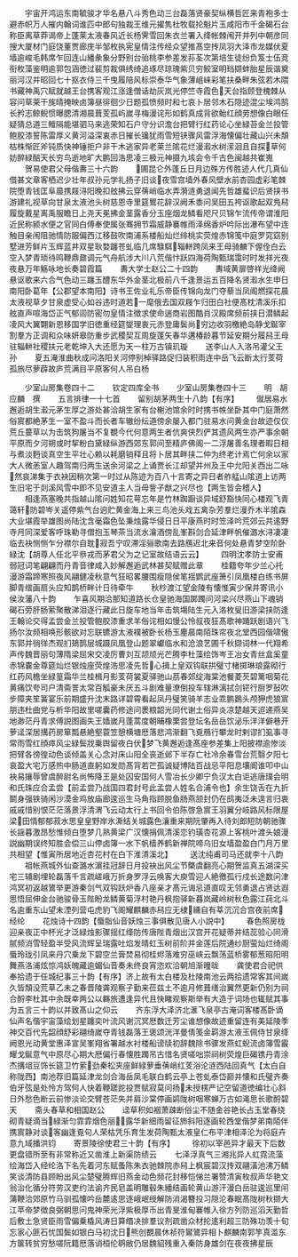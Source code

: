 <!-- { "loadSidebar": true } -->
　　宇宙开鸿运东南毓骏才华名悬八斗秀色动三台磊落贤豪契纵横哲匠来青袍多士避赤帜万人摧内翰词谁匹中郎句独裁王维元擢隽杜牧载抡魁片玉咸阳市千金碣石台称臣离草莽谒帝上蓬莱太液春风近长杨霁雪回朱衣兰署入绛帐棘闱开并列中朝彦同搜大厦材门庭饶董贾廊庑半邹枚执宪皇情注传经众望推髙空抟凤羽大泽市龙媒伏夏墙逾峻毛韩席乍回连山繙彖象分野别台骀桃李参差发荪荃次第培生徒纷负笈士伍竞衔枚藻鉴明逾郭包涵徳过裴剪裁俱绣绮追琢尽琼瑰紫贝穷鲛室明珰撷蚌胎星辰谐奠丽河汉并昭回七十抠衣侍三千曳履陪风标崇泰华气象薄岨崃彩笔扶桑畔朱弦若木隈书藏神禹穴赋就越王台携客观江涨逢僧话劫灰岚光停竺寺霞色天台指顾登槐棘从容问草莱干旄晴掩映卤簿昼徘徊少日题孤愤频时和七哀卜居邻木石隠迹混尘埃鸿鹄长矜志鲸鲵惯曝腮清湘晨葺芰孤屿嵗寻梅漫诧形如鹤真成背欲鲐红顔劳想像白眼任疑猜总道三鳣隔能堪驷马来逃荣知石户守分识澹台把臂行红药论心坐緑苔金兰投管鲍胶漆誓陈雷厚义黄河溢深衷赤日摧长镵犹雨雪短铗骤风雷浮海懐偏壮藏山兴未頽枯株惭匠斧钝质快神锤拒户非干木逃家异老莱兰隂花烂漫瀫水树潆洄且自探草何妨醉緑醅天长穷鸟逝地旷大鹏回浩思凌三极元神摄九垓会令千古色闽越共崔嵬
　　贺易使君父母偕夀三十六韵
　　圃昆仑外蓬丘日月边殊方传胜迹人代几真仙借甚文章客栖迟少壮年叔孙元学礼扬子旧谈夜雪宫墙外春风壁水前杏园虚彩笔棘院堕青钱匡阜晨携屐浔阳晚扣舷拂云穿蒨峭临水弄漪涟勇退闻先哲雄蜚识后贤挟书游建礼视草向甘泉太液池头树慈恩寺里筵鸎花辞汉阙禾黍问吴田五袴讴歌起双鳬舄履旋戴星离禹服瞻日上尧天冕拂金茎露香分玉座烟龙鳞看咫尺贝锦乍流传帝谓淮阳近民称颍水便之官同白傅奉使属张骞拥节霜威静褰帷雨泽绵香炉吟际出瀑布望中连触目亲闱阻驰情防服偏西江移鼓吹南浦系楼船灿烂绯桃实荧煌赤锦笺中庭罗窕窈别墅进芳鲜片玉辉蓝井双星耿婺躔苍虬临几席騄駬辎軿跨凤来王母骑麟下偓佺白云空入梦青琐待鸣鞭鼎鼐调元气舟航涉大川八荒偕忭跃四海荷陶甄瑞霭时时发祥光夜夜悬万年觞咏地长奏碧霞篇
　　夀大学士赵公二十四韵
　　夀域黄扉啓祥光绛阙悬讴歌来六合气色动三躔玉醴东华外金茎北极前八千逢景运五百降名贤瀫水生申日南阳卧葛年【公郡望本南阳】诗书王佐业礼乐帝臣传锦向龙门夺藜当凤阁燃探花晨太液视草夕甘泉虚受心如谷违时道若一麾俄去国双屐乍归田白社便髙枕清溪乐扣舷直声喧海岱正气郁闾防密勿皇情注徴求使命遄商岩图酷肖汉殿席频前挟日潜鳞起凌风大翼翾新恩移国学旧徳重经筵燮理衷元赤登庸鬓尚穷边收羽檄絶岛静戈鋋宰割羣方正调和众味妍皋防重步武稷契互周旋蓬矢春华遘椿龄暮节延安期分履舄王母驻辎軿社稷扶元老乾坤入大还愿为天一柱万古镇玑璇
　　送李山人入洛吊灌父王孙
　　夏五淹淮曲秋成问洛阳关河停别棹驿路促归装积雨连中岳飞云断太行芰荷孤旅尽萝薜故庐荒满目平原客何人吊白杨


　　少室山房集卷四十二
　　钦定四库全书
　　少室山房集巻四十三
　　明　胡应麟　撰
　　五言排律一十七首
　　留别胡茅两生十八韵【有序】
　　僦居易水邂逅胡生瀫元茅生厚之游处甚洽胡生家有台榭池馆余时时携书帙坐卧其中门庭萧然俗賔都絶茅生一室不盈斗而长者车辙纷纭道傍余屡入都门驻易水问黄金台故迹仅仅荒丘蔓草以为击筑狗屠当不复覩今代何意两生者伉爽侠烈俨其遗风两生亦严事余朝平原而夕河朔或时挈粉白黛緑纵游西郊东郭间至精庐佛阁一二浮屠善名理者暇日相与煮淡麪谈真空生平壮心赖以耗磨销释且将卜居其畔挟二仲为终老计焉亡何余以家大人微恙室人趣驾南归两生送余河梁之上诵贾长江却望并州及王中允阳关西出二咏然哀涕集于衣袂因稍次第一时过从陈迹为百八十言寄之异日者舴艋山隂道上访两生旧宅于剡溪风雪中即不见安道主人当毋訾子猷之兴尽也【两生皆会稽人】
　　相逢燕塞晚共指越山隂问姓知花萼忘年是竹林踟蹰谈异域舒豁快同心楼观飞青蔼轩防碧岑关遥停紫气台逈贮黄金海上来三鸟池头戏五禽杂芳羣烂漫乔木半隂森大业堪霞举雄图尚陆沈含毫霜色坠秉烛露华侵日日平康燕时时笠泽吟荒郊云共逺野寺月同深爱客呼珠勒寻僧抱玉琴茶当流水瀹酒傍乱峯斟剑合延津畔帆催潞水浔凄凄临去袂恻恻乍分襟尔自耽寂吾宁叹滞淫骊歌南去路鴈迟北来音何处悬青梦空阶卧緑沈【胡尊人任北平叅戎而茅君父为之记室故结语云云】
　　四明沈孝防士安甫弱冠词笔翩翩而丹青音律咸入妙解邂逅武林甚契赋赠此章
　　桂籍夸年少兰心托漫游霜蹄寒照夜风翮健凌秋意气狂昭畧腰围瘦隠侯笔揺鹦武座箫引凤凰楼白练书屏脚青缯画扇头应知鹊桥畔计日待牵牛
　　秋杪渡江望金陵有懐惟寅少保并寄讯小侯汝藩八十韵
　　乍喜风期洽那知道路长仓皇驰海国踯躅问河梁兴尽燕山下魂销碣石旁肝肠萦聚散涕泪逐行藏此日旋车地当年击筑塲陆生元入洛枚叟旧游梁挟防逢王翰论交得孟尝金兰投管鲍胶漆重求羊俗诧相如慢公怜叔夜狂髙歌神踊跃剧语兴飞扬尔汝频相唤形骸欲对忘联镳游太液襆被卧长杨玉麈晨南陌珠帘夜北堂西园偕啸傲东郭并徜徉杰观扪鳷鹊层城蹑凤凰登山题翠巘临水和沧浪艺圃千秋撷词林一代翔希声传魏晋丽句薄隋梁屈宋交凌厉曹刘互颉颃光芒腾李杜藻绘饰岑王冶女青丝盒奚童赤锦嚢金尊筵灿烂银烛座荧煌浩思凌先哲心揖上皇双钩联拱璧寸楮掷琳琅露砌行红药风檐坐緑篁霜华兰桂楫月影芰荷裳夏驿驰山茘春郊绽海棠池餐菱芡碧篱咽菊花黄痛饮夸司户清斋詈太常百觚豪未厌五斗剧难量潦倒投车辖淋漓拭剑铓行厨罗鼔吹步障夹笙簧宴乐前期盛升沈末路详碧霄看起凤丹璧笑骑羊志业乖鹏鷃头颅狎虎狼賔朋违杜曲党与析华阳故里嗟囊药修途问褁粮韶光同代谢土俗异炎凉楚越天迢递燕吴地渺茫丹青求傅説图画失王嫱嵗月蓬蒿度朝晡橡栗尝登坛名岳岳饮泌乐洋洋僻巷开萝迳深居搆药房箪瓢悬絶壑蓑笠憩横塘厯落悲鸿渐翻飞覔鴈行攀龙时剌谬扪虱事寻常雨雪红顔瘁风尘緑鬓戕乗舆留夜白伏梦飞黄邂逅逢髙座参差集上阳披襟逾惨淡把臂各徬徨动色谈倾盖关心念对床山阳全丧逝邺下半存亡社冷余春雪台荒翳夕阳七哀盈大宅万感热中肠道直躬如发勋髙背若芒孤诚疑博陆百战忌平阳息壤阍谁叩中山袂易攘辱曾虞醉尉名尚怖降王是处囚安国何人雪冶长少卿宁负汉太白讵逃唐璞会明和氏珠应合孟尝【前孟尝乃战国四君封号此孟尝人姓名合浦令也】余生饶舌在九折鬬身强铁骑闲沙漠金鸡放庙廊逡巡生马角指顾脱鱼肠燕颔封仍在鸱夷泛未遑言归衷戚戚惜别恨茫茫落景浮清渭飞云动太行上书回令伯陈啓急賔王羽翼分岐路风标限屋梁田情郁郁菽水思皇皇野岸氷澌结关城露色瀼重来期阮肇再入待刘郎短防朝驰骤长謡暮激昂愁惟倾白堕梦几熟黄梁广汉懐捐佩清溪恋钓璜杏花源上客桃叶渡头娘漫説幽期误终知胜会偿三山停卤簿一水下帆樯养鹤新禅院啼乌旧女墙盈盈白门月万里共相望【惟寅所居地近杏花村在白下淮清溪北】
　　送沈纯甫司马还就李十八韵
　　祖帐燕城外仙查潞水濵挂冠辞日月投袂出风尘节槩虞翻亮心期贺监真五湖深买宅三辅剧埋轮磊落千言疏嵯峨万折身罗浮云唤客大庾雪迎人絶徼孤行戍长途数问津鸿冥初返越鷟举更游秦剑气双钩跃炉香八座亲才髙元诲忌道直叹无邻勇退占贤达遐思悟屈伸金台驰骏骨玉陛盼龙鳞黄菊浮村艳丹枫抱驿新暮岚藏岭树秋色露江莼北斗名逾重东山望未湮列营屯虎豹飞阁耀麒麟赤舄应无棣纁自有莘沉沉合宫夜前席经纶
　　花烛诗十四韵【蜃脂仙音妖烛三事俱散见唐人小説中】
　　春色照房栊迎亲夜正中杯光才泛緑烛影骤揺红绛防传唐陛青烟出汉宫开花疑蒂并结蕊验心同滑腻频消雪轻盈半受风流辉呈瑞露吐焰发晴虹玉树前阶并金莲后院通纱厨萤灿烂绮阁蜃玲珑引凤来丹穴乗龙下碧空兰膏焚易彻桂烬落难穷巫峡云飘荡蓝桥雾郁葱昭阳明舞燕洛浦炫惊鸿妖魄藏逾媚仙音奏未终良宵恣欢洽朝旭渐曈昽
　　龚使君合祀供奉拾遗于任城纪事三十韵【有序】济上故有太白楼及杜陵南池云两拾遗常客其间嵗久皆頽没荒草乙未之春晋陵龚观察子勤来莅兹土不逾月修葺缮治翼然更新仍别为祠合酹李杜其中余既幸两公以羇旅遭逢异代且快睹观察斯举有大造于词场也辄赋其事为五言三十韵以并致髙山之仰云
　　齐东浮大泽济北滙飞泉亭古淹词客楼髙卧谪仙声名偕宇宙藻绘划星躔奕叶流风谢沉冥厯数迁芳尘谁想像故迹重留连有美延陵季神交百代先韶顔舒彩翮绮嵗夺青钱磊落王褒颂洸洋曼倩笺金羁游太液玉佩侍甘泉绛阙恩光动黄堂惠泽宣吴峯翔省署越水衬楼船谤牍初辞魏除书骤发燕虹蜺流卤簿雪霰耀戈鋋意气中原尽心期大厯偏行春懐胜躅吊古惜名贤嗟咄崇祠树荧煌巨碣镌丹青涂杰搆俎豆饰长筵卫竹萦劲秦松夹座鲜緑萝垂蒨峭红芰浴沦涟西陆回真气【太白自称陇西】南池荐旧篇延津龙剑合海岳凤毛联白鹤云亭上苍虬泰岱巅并懐和氏璧齐奏伯牙弦是处怜方驾何人快着鞭蹉跎投贾赋寂莫问扬未授楞严记空留道徳编壮心斜日外愁色断云前惨淡论交臂苍茫失并肩沙棠停画鹢陇树咽寒蝉万古如渑思长歌酹碧天
　　斋头春草和相国赵公
　　迳草积如裀萧疎断俗尘不随金谷艳长占玉堂春绕砌青疑滴当緑渐匀霏霏烟色丽露华新细雨留征斾斜阳逐画轮西堂偕梦弟南陌伴携賔静对谈客幽逢覔句人荣枯凭乐育生发荷陶甄太液皇仁布平津相泽沦为将庭卉意九域播洪钧
　　寄景陵徐使君三十韵【有序】
　　徐初以宰邑异才最天下后数更盘错所至有非常称近又凿淮上新渠防绩云
　　七泽浮真气三湘兆异人虹霓流藻绘海岱入经纶洛下名先着河东赋蚤陈朱衣驰棘院赤舄上枫宸碧汉抟双翮潢池沸万鳞笑谈清防县顾盼出风尘楚璧腾辉旧燕金动色频花封移恺悌兰署赞清寅枚叔声华艳文翁治化循分符劳汉吏约法谕齐民皂盖明雕毂朱繙结画轮黄山游汗漫白岳驻逡巡里闬蒲鞭洽郊原竹马驯孤懐吟岳麓逺思逐峨岷绶解防消渴簪投习隠沦春眠髙陇树秋撷大江苹帝梦徴良弼朝思问鬼神荣光浮紫极厚币出青旻淮甸褰帷入徐方列防巡滔天勤哲后敷土急贤臣雨雪偏乗橇风涛日算缗决排羣议剂疏凿众材抡逺利超三防殊功羡十旬忘家心匪石忧国鬓如银白马初沈日熊创覩晨休祯符鸑鷟异相卜麒麟南郭竽真滥东方箧转贫穷愁嗟阮籍厯落诮桓伦鹖敝仍居魏貂残重入秦防身雄剑在夜夜拂星辰
